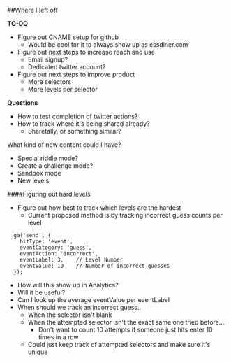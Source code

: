 ##Where I left off

**TO-DO**

* Figure out CNAME setup for github
  * Would be cool for it to always show up as cssdiner.com
* Figure out next steps to increase reach and use
  * Email signup?
  * Dedicated twitter account?
* Figure out next steps to improve product
  * More selectors
  * More levels per selector

**Questions**

  * How to test completion of twitter actions?
  * How to track where it's being shared already?
    * Sharetally, or something similar?

What kind of new content could I have?

* Special riddle mode?
* Create a challenge mode?
* Sandbox mode
* New levels


####Figuring out hard levels

* Figure out how best to track which levels are the hardest
  * Current proposed method is by tracking incorrect guess counts per level

```
  ga('send', {
    hitType: 'event',
    eventCategory: 'guess',
    eventAction: 'incorrect',
    eventLabel: 3,    // Level Number
    eventValue: 10    // Number of incorrect guesses
  });
```

* How will this show up in Analytics?
* Will it be useful?
* Can I look up the average eventValue per eventLabel
* When should we track an incorrect guess..
  * When the selector isn't blank
  * When the attempted selector isn't the exact same one tried before...
    * Don't want to count 10 attempts if someone just hits enter 10 times in a row
  * Could just keep track of attempted selectors and make sure it's unique
